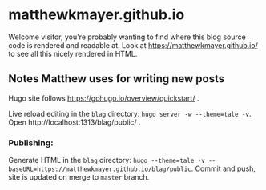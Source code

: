 # matthewkmayer.github.io

Welcome visitor, you're probably wanting to find where this blog source code is rendered and readable at. Look at  https://matthewkmayer.github.io/ to see all this nicely rendered in HTML.


## Notes Matthew uses for writing new posts

Hugo site follows https://gohugo.io/overview/quickstart/ .

Live reload editing in the `blag` directory: `hugo server -w --theme=tale -v`. Open http://localhost:1313/blag/public/ .

### Publishing:

Generate HTML in the `blag` directory: `hugo --theme=tale -v --baseURL=https://matthewkmayer.github.io/blag/public`. Commit and push, site is updated on merge to `master` branch.
